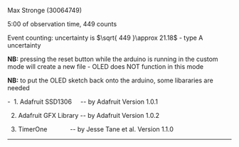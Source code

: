 Max Stronge (30064749)

5:00 of observation time, 449 counts


Event counting: uncertainty is $\sqrt{ 449 }\approx 21.18$ - type A uncertainty



**NB:** pressing the reset button while the arduino is running in the custom mode will create a new file - OLED does NOT function in this mode



**NB:** to put the OLED sketch back onto the arduino, some libararies are needed

-  1. Adafruit SSD1306     -- by Adafruit Version 1.0.1

  2. Adafruit GFX Library -- by Adafruit Version 1.0.2

  3. TimerOne             -- by Jesse Tane et al. Version 1.1.0
___
